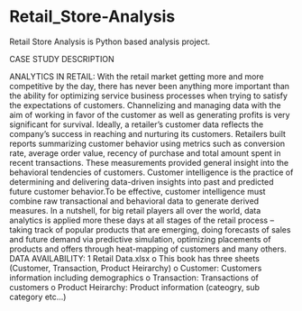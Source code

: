# Retail_Store-Analysis
Retail Store Analysis is Python based analysis project.

CASE STUDY DESCRIPTION 

ANALYTICS IN RETAIL:
With the retail market getting more and more competitive by the day, there has never been 
anything more important than the ability for optimizing service business processes when 
trying to satisfy the expectations of customers. Channelizing and managing data with the 
aim of working in favor of the customer as well as generating profits is very significant for 
survival.
Ideally, a retailer’s customer data reflects the company’s success in reaching and nurturing 
its customers. Retailers built reports summarizing customer behavior using metrics such as 
conversion rate, average order value, recency of purchase and total amount spent in recent 
transactions. These measurements provided general insight into the behavioral tendencies 
of customers.
Customer intelligence is the practice of determining and delivering data-driven insights into 
past and predicted future customer behavior.To be effective, customer intelligence must 
combine raw transactional and behavioral data to generate derived measures.
In a nutshell, for big retail players all over the world, data analytics is applied more these 
days at all stages of the retail process – taking track of popular products that are emerging, 
doing forecasts of sales and future demand via predictive simulation, optimizing placements
of products and offers through heat-mapping of customers and many others.
DATA AVAILABILITY:
1 Retail Data.xlsx
o This book has three sheets (Customer, Transaction, Product Heirarchy)
o Customer: Customers information including demographics
o Transaction: Transactions of customers
o Product Heirarchy: Product information (cateogry, sub category etc...)
